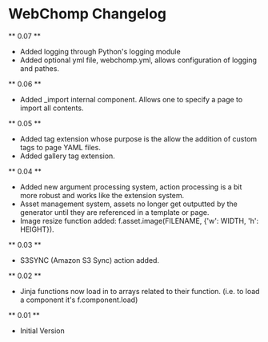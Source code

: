 WebChomp Changelog
===================
** 0.07 **
- Added logging through Python's logging module
- Added optional yml file, webchomp.yml, allows configuration of logging and pathes.

** 0.06 **
- Added _import internal component. Allows one to specify a page to import all contents.

** 0.05 **
- Added tag extension whose purpose is the allow the addition of custom tags to page YAML files.
- Added gallery tag extension.

** 0.04 **
- Added new argument processing system, action processing is a bit more robust and works like the extension system.
- Asset management system, assets no longer get outputted by the generator until they are referenced in a template or page.
- Image resize function added: f.asset.image(FILENAME, {'w': WIDTH, 'h': HEIGHT}).

** 0.03 **
- S3SYNC (Amazon S3 Sync) action added.

** 0.02 **
- Jinja functions now load in to arrays related to their function. (i.e. to load a component it's f.component.load)

** 0.01 **
- Initial Version